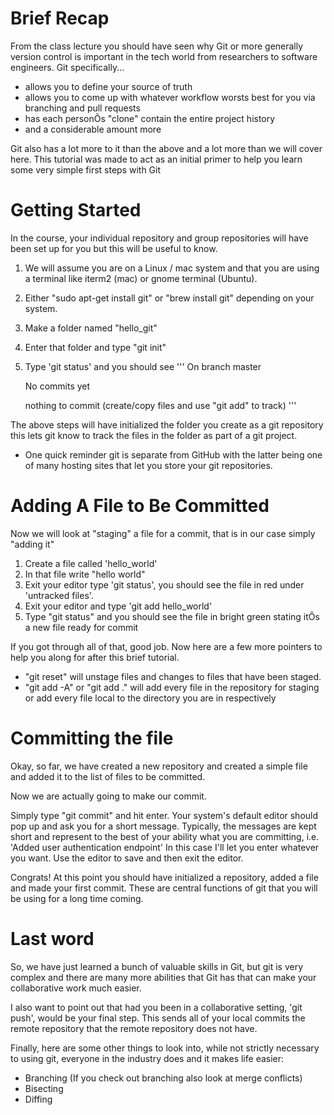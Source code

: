 # Brief Recap
From the class lecture you should have seen why Git or more generally version control is important in the tech world from researchers to software engineers.
Git specifically...
* allows you to define your source of truth
* allows you to come up with whatever workflow worsts best for you via branching and pull requests
* has each personÕs "clone" contain the entire project history
* and a considerable amount more

Git also has a lot more to it than the above and a lot more than we will cover here.
This tutorial was made to act as an initial primer to help you learn some very simple first steps with Git

# Getting Started
In the course, your individual repository and group repositories will have been set up for you but this will be useful to know.

1. We will assume you are on a Linux / mac system and that you are using a terminal like iterm2 (mac) or gnome terminal (Ubuntu).
2. Either "sudo apt-get install git" or "brew install git" depending on your system.
3. Make a folder named "hello_git"
4. Enter that folder and type "git init"
5. Type 'git status' and you should see
    '''
    On branch master

    No commits yet

    nothing to commit (create/copy files and use "git add" to track)
    '''

The above steps will have initialized the folder you create as a git repository this lets git know to track the files in the folder as part of a git project.

- One quick reminder git is separate from GitHub with the latter being one of many hosting sites that let you store your git repositories.

# Adding A File to Be Committed

Now we will look at "staging" a file for a commit, that is in our case simply "adding it"

1. Create a file called 'hello_world'
2. In that file write "hello world"
3. Exit your editor type 'git status', you should see the file in red under 'untracked files'.
4. Exit your editor and type 'git add hello_world'
5. Type "git status" and you should see the file in bright green stating itÕs a new file ready for commit

If you got through all of that, good job. Now here are a few more pointers to help you along for after this brief tutorial.
- "git reset" will unstage files and changes to files that have been staged.
- "git add -A" or "git add ." will add every file in the repository for staging or add every file local to the directory you are in respectively

# Committing the file

Okay, so far, we have created a new repository and created a simple file and added it to the list of files to be committed.

Now we are actually going to make our commit.

Simply type "git commit" and hit enter. Your system's default editor should pop up and ask you for a short message.
Typically, the messages are kept short and represent to the best of your ability what you are committing, i.e. 'Added user authentication endpoint'
In this case I'll let you enter whatever you want. Use the editor to save and then exit the editor.

Congrats! At this point you should have initialized a repository, added a file and made your first commit.
These are central functions of git that  you will be using for a long time coming.


# Last word

So, we have just learned a bunch of valuable skills in Git, but git is very complex and there are many more abilities that Git has that can make your collaborative work
much easier.

I also want to point out that had you been in a collaborative setting, 'git push', would be your final step.
This sends all of your local commits the remote repository that the remote repository does not have.

Finally, here are some other things to look into, while not strictly necessary to using git, everyone in the industry does and it makes life easier:
  - Branching (If you check out branching also look at merge conflicts)
  - Bisecting
  - Diffing


